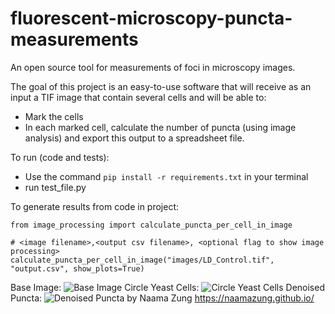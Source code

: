 # fluorescent-microscopy-puncta-measurements
An open source tool for measurements of foci in microscopy images. 

The goal of this project is an easy-to-use software that will receive as an input a TIF image that contain several cells and will be able to:
* Mark the cells
* In each marked cell, calculate the number of puncta (using image analysis) and export this output to a spreadsheet file. 

To run (code and tests):
* Use the command `pip install -r requirements.txt` in your terminal
* run test_file.py

To generate results from code in project:
```
from image_processing import calculate_puncta_per_cell_in_image

# <image filename>,<output csv filename>, <optional flag to show image processing>
calculate_puncta_per_cell_in_image("images/LD_Control.tif", "output.csv", show_plots=True)
```
Base Image:
![Base Image](https://private-user-images.githubusercontent.com/157920914/314238099-b69f4721-fcb5-471a-88f1-b8a8a16b4515.png?jwt=eyJhbGciOiJIUzI1NiIsInR5cCI6IkpXVCJ9.eyJpc3MiOiJnaXRodWIuY29tIiwiYXVkIjoicmF3LmdpdGh1YnVzZXJjb250ZW50LmNvbSIsImtleSI6ImtleTUiLCJleHAiOjE3MTA4ODQ4ODYsIm5iZiI6MTcxMDg4NDU4NiwicGF0aCI6Ii8xNTc5MjA5MTQvMzE0MjM4MDk5LWI2OWY0NzIxLWZjYjUtNDcxYS04OGYxLWI4YThhMTZiNDUxNS5wbmc_WC1BbXotQWxnb3JpdGhtPUFXUzQtSE1BQy1TSEEyNTYmWC1BbXotQ3JlZGVudGlhbD1BS0lBVkNPRFlMU0E1M1BRSzRaQSUyRjIwMjQwMzE5JTJGdXMtZWFzdC0xJTJGczMlMkZhd3M0X3JlcXVlc3QmWC1BbXotRGF0ZT0yMDI0MDMxOVQyMTQzMDZaJlgtQW16LUV4cGlyZXM9MzAwJlgtQW16LVNpZ25hdHVyZT01NzUxYmViYzg0YTAyMzU5N2UxYTk4MzVkZGNmZmI5MzgyZWViMDE0MmQ2NDU0MGVkYzc3YWQ5MTA1YzU1ZDFkJlgtQW16LVNpZ25lZEhlYWRlcnM9aG9zdCZhY3Rvcl9pZD0wJmtleV9pZD0wJnJlcG9faWQ9MCJ9.TLrd3SG17m5XkIdZGhtN3zLTL9WxBscy--cDMa91tw4)
Circle Yeast Cells:
![Circle Yeast Cells](https://private-user-images.githubusercontent.com/157920914/314236584-6df2ebf2-6029-47dc-8108-c1e5693c2605.png?jwt=eyJhbGciOiJIUzI1NiIsInR5cCI6IkpXVCJ9.eyJpc3MiOiJnaXRodWIuY29tIiwiYXVkIjoicmF3LmdpdGh1YnVzZXJjb250ZW50LmNvbSIsImtleSI6ImtleTUiLCJleHAiOjE3MTA4ODQyODAsIm5iZiI6MTcxMDg4Mzk4MCwicGF0aCI6Ii8xNTc5MjA5MTQvMzE0MjM2NTg0LTZkZjJlYmYyLTYwMjktNDdkYy04MTA4LWMxZTU2OTNjMjYwNS5wbmc_WC1BbXotQWxnb3JpdGhtPUFXUzQtSE1BQy1TSEEyNTYmWC1BbXotQ3JlZGVudGlhbD1BS0lBVkNPRFlMU0E1M1BRSzRaQSUyRjIwMjQwMzE5JTJGdXMtZWFzdC0xJTJGczMlMkZhd3M0X3JlcXVlc3QmWC1BbXotRGF0ZT0yMDI0MDMxOVQyMTMzMDBaJlgtQW16LUV4cGlyZXM9MzAwJlgtQW16LVNpZ25hdHVyZT0wMGFiMDNlYzQ5N2M4NTdmYTg1YTE3ZWRhZTJmODJjZTFkMTMzMzJiMWQwYWY2OGUxZTc0NzNiNzUwOThkMDAzJlgtQW16LVNpZ25lZEhlYWRlcnM9aG9zdCZhY3Rvcl9pZD0wJmtleV9pZD0wJnJlcG9faWQ9MCJ9.iifDzhETjZC8Y_f9yJ0l9gLMjYO154_NAHm8Zen0nEQ)
Denoised Puncta:
![Denoised Puncta](https://private-user-images.githubusercontent.com/157920914/314237106-d53eae65-ad4b-4007-9cb0-2726f6a2b130.png?jwt=eyJhbGciOiJIUzI1NiIsInR5cCI6IkpXVCJ9.eyJpc3MiOiJnaXRodWIuY29tIiwiYXVkIjoicmF3LmdpdGh1YnVzZXJjb250ZW50LmNvbSIsImtleSI6ImtleTUiLCJleHAiOjE3MTA4ODQ4ODYsIm5iZiI6MTcxMDg4NDU4NiwicGF0aCI6Ii8xNTc5MjA5MTQvMzE0MjM3MTA2LWQ1M2VhZTY1LWFkNGItNDAwNy05Y2IwLTI3MjZmNmEyYjEzMC5wbmc_WC1BbXotQWxnb3JpdGhtPUFXUzQtSE1BQy1TSEEyNTYmWC1BbXotQ3JlZGVudGlhbD1BS0lBVkNPRFlMU0E1M1BRSzRaQSUyRjIwMjQwMzE5JTJGdXMtZWFzdC0xJTJGczMlMkZhd3M0X3JlcXVlc3QmWC1BbXotRGF0ZT0yMDI0MDMxOVQyMTQzMDZaJlgtQW16LUV4cGlyZXM9MzAwJlgtQW16LVNpZ25hdHVyZT1kNmI1ZmUxMzExZTJkMzYzYjg4M2FkMDg1ODY5YWFkY2Q5ZDcwMWJhNzhlMWY5NTNhMzE1MDAzYmRiZTllYzk5JlgtQW16LVNpZ25lZEhlYWRlcnM9aG9zdCZhY3Rvcl9pZD0wJmtleV9pZD0wJnJlcG9faWQ9MCJ9._2MF54H0tFAb3CQFrrWKI1nLy5lOfP9u8cks455fzjc)
by Naama Zung https://naamazung.github.io/